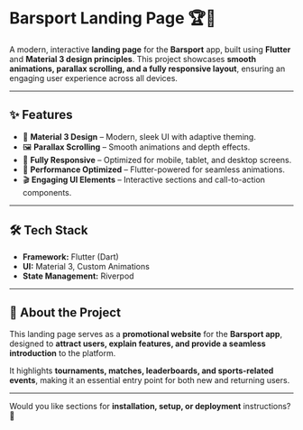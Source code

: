 # **Barsport Landing Page** 🏆🎯  

A modern, interactive **landing page** for the **Barsport** app, built using **Flutter** and **Material 3 design principles**. This project showcases **smooth animations, parallax scrolling, and a fully responsive layout**, ensuring an engaging user experience across all devices.  

---

## **✨ Features**  
- 🎨 **Material 3 Design** – Modern, sleek UI with adaptive theming.  
- 🖼️ **Parallax Scrolling** – Smooth animations and depth effects.  
- 📱 **Fully Responsive** – Optimized for mobile, tablet, and desktop screens.  
- 🚀 **Performance Optimized** – Flutter-powered for seamless animations.  
- 🎬 **Engaging UI Elements** – Interactive sections and call-to-action components.  

---

## **🛠️ Tech Stack**  
- **Framework:** Flutter (Dart)  
- **UI:** Material 3, Custom Animations  
- **State Management:** Riverpod 

---

## **📜 About the Project**  
This landing page serves as a **promotional website** for the **Barsport app**, designed to **attract users, explain features, and provide a seamless introduction** to the platform.  

It highlights **tournaments, matches, leaderboards, and sports-related events**, making it an essential entry point for both new and returning users.  

---

Would you like sections for **installation, setup, or deployment** instructions? 🚀  
